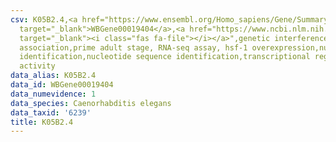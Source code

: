 ```yaml
---
csv: K05B2.4,<a href="https://www.ensembl.org/Homo_sapiens/Gene/Summary?db=core;g=WBGene00019404"
  target="_blank">WBGene00019404</a>,<a href="https://www.ncbi.nlm.nih.gov/pubmed/30894454"
  target="_blank"><i class="fas fa-file"></i></a>",genetic interference,functional
  association,prime adult stage, RNA-seq assay, hsf-1 overexpression,nucleotide sequence
  identification,nucleotide sequence identification,transcriptional regulation,up-regulates
  activity
data_alias: K05B2.4
data_id: WBGene00019404
data_numevidence: 1
data_species: Caenorhabditis elegans
data_taxid: '6239'
title: K05B2.4
---
```

